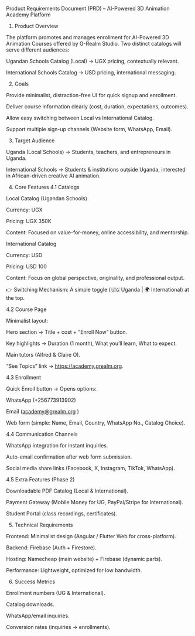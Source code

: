 Product Requirements Document (PRD) – AI-Powered 3D Animation Academy Platform
1. Product Overview

The platform promotes and manages enrollment for AI-Powered 3D Animation Courses offered by G-Realm Studio.
Two distinct catalogs will serve different audiences:

Ugandan Schools Catalog (Local) → UGX pricing, contextually relevant.

International Schools Catalog → USD pricing, international messaging.

2. Goals

Provide minimalist, distraction-free UI for quick signup and enrollment.

Deliver course information clearly (cost, duration, expectations, outcomes).

Allow easy switching between Local vs International Catalog.

Support multiple sign-up channels (Website form, WhatsApp, Email).

3. Target Audience

Uganda (Local Schools) → Students, teachers, and entrepreneurs in Uganda.

International Schools → Students & institutions outside Uganda, interested in African-driven creative AI animation.

4. Core Features
4.1 Catalogs

Local Catalog (Ugandan Schools)

Currency: UGX

Pricing: UGX 350K

Content: Focused on value-for-money, online accessibility, and mentorship.

International Catalog

Currency: USD

Pricing: USD 100

Content: Focus on global perspective, originality, and professional output.

👉 Switching Mechanism: A simple toggle (🇺🇬 Uganda | 🌍 International) at the top.

4.2 Course Page

Minimalist layout:

Hero section → Title + cost + “Enroll Now” button.

Key highlights → Duration (1 month), What you’ll learn, What to expect.

Main tutors (Alfred & Claire O).

“See Topics” link → https://academy.grealm.org.

4.3 Enrollment

Quick Enroll button → Opens options:

WhatsApp (+256773913902)

Email (academy@grealm.org
)

Web form (simple: Name, Email, Country, WhatsApp No., Catalog Choice).

4.4 Communication Channels

WhatsApp integration for instant inquiries.

Auto-email confirmation after web form submission.

Social media share links (Facebook, X, Instagram, TikTok, WhatsApp).

4.5 Extra Features (Phase 2)

Downloadable PDF Catalog (Local & International).

Payment Gateway (Mobile Money for UG, PayPal/Stripe for International).

Student Portal (class recordings, certificates).

5. Technical Requirements

Frontend: Minimalist design (Angular / Flutter Web for cross-platform).

Backend: Firebase (Auth + Firestore).

Hosting: Namecheap (main website) + Firebase (dynamic parts).

Performance: Lightweight, optimized for low bandwidth.

6. Success Metrics

Enrollment numbers (UG & International).

Catalog downloads.

WhatsApp/email inquiries.

Conversion rates (inquiries → enrollments).